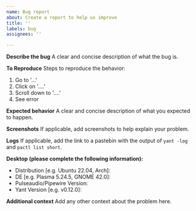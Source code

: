 ```yaml
---
name: Bug report
about: Create a report to help us improve
title: ''
labels: bug
assignees: ''

---
```


**Describe the bug**
A clear and concise description of what the bug is.

**To Reproduce**
Steps to reproduce the behavior:
1. Go to '...'
2. Click on '....'
3. Scroll down to '....'
4. See error

**Expected behavior**
A clear and concise description of what you expected to happen.

**Screenshots**
If applicable, add screenshots to help explain your problem.

**Logs**
If applicable, add the link to a pastebin with the output of `yant -log` and `pactl list short`.

**Desktop (please complete the following information):**
 - Distribution [e.g. Ubuntu 22.04, Arch]: 
 - DE [e.g. Plasma 5.24.5, GNOME 42.0]: 
 - Pulseaudio/Pipewire Version: 
 - Yant Version [e.g. v0.12.0]:

**Additional context**
Add any other context about the problem here.
